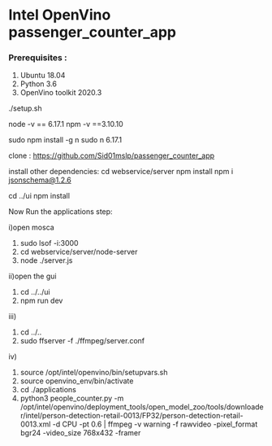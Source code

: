 # Intel OpenVino passenger_counter_app

### Prerequisites : 

1) Ubuntu 18.04
2) Python 3.6
3) OpenVino toolkit 2020.3

./setup.sh

node -v == 6.17.1
npm -v ==3.10.10

sudo npm install -g n
sudo n 6.17.1

clone : https://github.com/Sid01mslp/passenger_counter_app

install other dependencies:
cd webservice/server
npm install
npm i jsonschema@1.2.6

cd ../ui
npm install


Now Run the applications step: 

i)open mosca 

1) sudo lsof -i:3000
2) cd webservice/server/node-server
3) node ./server.js


ii)open the gui

1) cd ../../ui
2) npm run dev

iii)
1) cd ../..
2) sudo ffserver -f ./ffmpeg/server.conf

iv) 
1) source /opt/intel/openvino/bin/setupvars.sh
2) source openvino_env/bin/activate
3) cd ./applications
4) python3 people_counter.py -m /opt/intel/openvino/deployment_tools/open_model_zoo/tools/downloader/intel/person-detection-retail-0013/FP32/person-detection-retail-0013.xml -d CPU -pt 0.6 | ffmpeg -v warning -f rawvideo -pixel_format bgr24 -video_size 768x432 -framer


